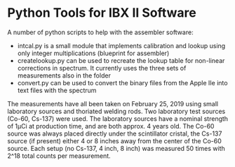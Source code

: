 # Python Tools for IBX II Software

A number of python scripts to help with the assembler software:
* intcal.py is a small module that implements calibration and lookup using only integer multiplications (blueprint for assembler)
* createlookup.py can be used to recreate the lookup table for non-linear corrections in spectrum. It currently uses the three sets of measurements also in the folder
* convert.py can be used to convert the binary files from the Apple IIe into text files with the spectrum

The measurements have all been taken on February 25, 2019 using small laboratory sources and thoriated welding rods. Two laboratory test sources (Co-60, Cs-137) were used. The laboratory sources have a nominal strength of 1µCi at production time, and are both approx. 4 years old. The Co-60 source was always placed directly under the scintillator cristal, the Cs-137 source (if present) either 4 or 8 inches away from the center of the Co-60 source. Each setup (no Cs-137, 4 inch, 8 inch) was measured 50 times with 2^18 total counts per measurement.
